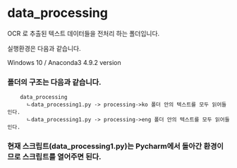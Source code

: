 # data_processing

OCR 로 추출된 텍스트 데이터들을 전처리 하는 폴더입니다.

실행환경은 다음과 같습니다.

Windows 10 / Anaconda3 4.9.2 version 


### 폴더의 구조는 다음과 같습니다.
```
    data_processing
      ㄴdata_processing1.py -> processing->ko 폴더 안의 텍스트를 모두 읽어들인다.
      ㄴdata_processing1.py -> processing->eng 폴더 안의 텍스트를 모두 읽어들인다.

```              
 
 
### 현재 스크립트(data_processing1.py)는 Pycharm에서 돌아간 환경이므로 스크립트를 열어주면 된다.

